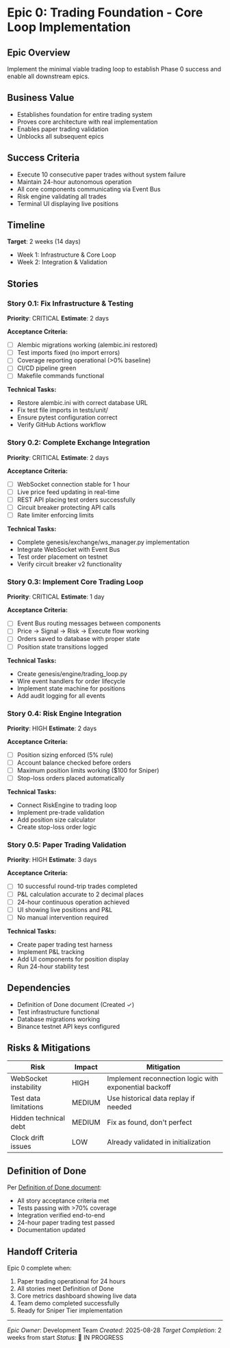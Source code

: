 # Epic 0: Trading Foundation - Core Loop Implementation

## Epic Overview
Implement the minimal viable trading loop to establish Phase 0 success and enable all downstream epics.

## Business Value
- Establishes foundation for entire trading system
- Proves core architecture with real implementation
- Enables paper trading validation
- Unblocks all subsequent epics

## Success Criteria
- Execute 10 consecutive paper trades without system failure
- Maintain 24-hour autonomous operation
- All core components communicating via Event Bus
- Risk engine validating all trades
- Terminal UI displaying live positions

## Timeline
**Target**: 2 weeks (14 days)
- Week 1: Infrastructure & Core Loop
- Week 2: Integration & Validation

## Stories

### Story 0.1: Fix Infrastructure & Testing
**Priority**: CRITICAL
**Estimate**: 2 days

**Acceptance Criteria:**
- [ ] Alembic migrations working (alembic.ini restored)
- [ ] Test imports fixed (no import errors)
- [ ] Coverage reporting operational (>0% baseline)
- [ ] CI/CD pipeline green
- [ ] Makefile commands functional

**Technical Tasks:**
- Restore alembic.ini with correct database URL
- Fix test file imports in tests/unit/
- Ensure pytest configuration correct
- Verify GitHub Actions workflow

### Story 0.2: Complete Exchange Integration
**Priority**: CRITICAL
**Estimate**: 2 days

**Acceptance Criteria:**
- [ ] WebSocket connection stable for 1 hour
- [ ] Live price feed updating in real-time
- [ ] REST API placing test orders successfully
- [ ] Circuit breaker protecting API calls
- [ ] Rate limiter enforcing limits

**Technical Tasks:**
- Complete genesis/exchange/ws_manager.py implementation
- Integrate WebSocket with Event Bus
- Test order placement on testnet
- Verify circuit breaker v2 functionality

### Story 0.3: Implement Core Trading Loop
**Priority**: CRITICAL
**Estimate**: 1 day

**Acceptance Criteria:**
- [ ] Event Bus routing messages between components
- [ ] Price → Signal → Risk → Execute flow working
- [ ] Orders saved to database with proper state
- [ ] Position state transitions logged

**Technical Tasks:**
- Create genesis/engine/trading_loop.py
- Wire event handlers for order lifecycle
- Implement state machine for positions
- Add audit logging for all events

### Story 0.4: Risk Engine Integration
**Priority**: HIGH
**Estimate**: 2 days

**Acceptance Criteria:**
- [ ] Position sizing enforced (5% rule)
- [ ] Account balance checked before orders
- [ ] Maximum position limits working ($100 for Sniper)
- [ ] Stop-loss orders placed automatically

**Technical Tasks:**
- Connect RiskEngine to trading loop
- Implement pre-trade validation
- Add position size calculator
- Create stop-loss order logic

### Story 0.5: Paper Trading Validation
**Priority**: HIGH
**Estimate**: 3 days

**Acceptance Criteria:**
- [ ] 10 successful round-trip trades completed
- [ ] P&L calculation accurate to 2 decimal places
- [ ] 24-hour continuous operation achieved
- [ ] UI showing live positions and P&L
- [ ] No manual intervention required

**Technical Tasks:**
- Create paper trading test harness
- Implement P&L tracking
- Add UI components for position display
- Run 24-hour stability test

## Dependencies
- Definition of Done document (Created ✓)
- Test infrastructure functional
- Database migrations working
- Binance testnet API keys configured

## Risks & Mitigations
| Risk | Impact | Mitigation |
|------|--------|------------|
| WebSocket instability | HIGH | Implement reconnection logic with exponential backoff |
| Test data limitations | MEDIUM | Use historical data replay if needed |
| Hidden technical debt | MEDIUM | Fix as found, don't perfect |
| Clock drift issues | LOW | Already validated in initialization |

## Definition of Done
Per [Definition of Done document](/docs/definition-of-done.md):
- All story acceptance criteria met
- Tests passing with >70% coverage
- Integration verified end-to-end
- 24-hour paper trading test passed
- Documentation updated

## Handoff Criteria
Epic 0 complete when:
1. Paper trading operational for 24 hours
2. All stories meet Definition of Done
3. Core metrics dashboard showing live data
4. Team demo completed successfully
5. Ready for Sniper Tier implementation

---
*Epic Owner*: Development Team
*Created*: 2025-08-28
*Target Completion*: 2 weeks from start
*Status*: 🚧 IN PROGRESS